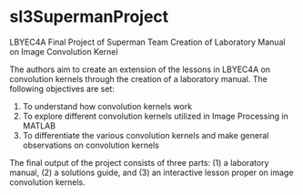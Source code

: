 # sl3SupermanProject
LBYEC4A Final Project of Superman Team
Creation of Laboratory Manual on Image Convolution Kernel

The authors aim to create an extension of the lessons in LBYEC4A on convolution kernels through the creation of a laboratory manual. The following objectives are set:
1. To understand how convolution kernels work
2. To explore different convolution kernels utilized in Image Processing in MATLAB
3. To differentiate the various convolution kernels and make general observations on convolution kernels

The final output of the project consists of three parts: (1) a laboratory manual, (2) a solutions guide, and (3) an interactive lesson proper on image convolution kernels.

